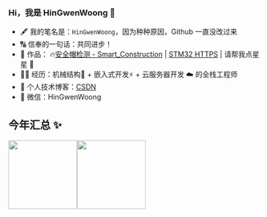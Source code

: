 ### Hi，我是 HinGwenWoong 👋

- 🖋️ 我的笔名是：`HinGwenWoong`，因为种种原因，Github 一直没改过来
- 🔠 信奉的一句话：共同进步！
- 👷 作品： 🔥[安全帽检测 - Smart_Construction](https://github.com/PeterH0323/Smart_Construction) | [STM32 HTTPS](https://github.com/PeterH0323/STM32_HTTPs_WolfSSL) | 请帮我点星星 🌟
- 👨‍💻 经历：机械结构🤖 + 嵌入式开发⚡ + 云服务器开发 ☁️ 的全栈工程师
- 📓 个人技术博客：[CSDN](https://blog.csdn.net/hxj0323)
- 💬 微信：HinGwenWoong

## 今年汇总 ✨

<img align="" height="137px" src="https://github-readme-stats.vercel.app/api?username=peterh0323&hide_title=true&hide_border=true&show_icons=true&include_all_commits=true&line_height=21&bg_color=0,EC6C6C,FFD479,FFFC79,73FA79&theme=graywhite&locale=cn" /><img align="" height="137px" src="https://github-readme-stats.vercel.app/api/top-langs/?username=peterh0323&hide_title=true&hide_border=true&layout=compact&bg_color=0,73FA79,73FDFF,D783FF&theme=graywhite&locale=cn" />


<!--
**PeterH0323/PeterH0323** is a ✨ _special_ ✨ repository because its `README.md` (this file) appears on your GitHub profile.

Here are some ideas to get you started:

- 🔭 I’m currently working on ...
- 🌱 I’m currently learning ...
- 👯 I’m looking to collaborate on ...
- 🤔 I’m looking for help with ...
- 💬 Ask me about ...
- 📫 How to reach me: ...
- 😄 Pronouns: ...
- ⚡ Fun fact: ...
-->

